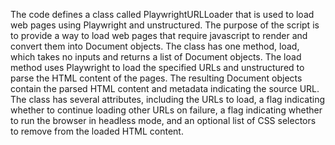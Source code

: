 The code defines a class called PlaywrightURLLoader that is used to load web pages using Playwright and unstructured. The purpose of the script is to provide a way to load web pages that require javascript to render and convert them into Document objects. The class has one method, load, which takes no inputs and returns a list of Document objects. The load method uses Playwright to load the specified URLs and unstructured to parse the HTML content of the pages. The resulting Document objects contain the parsed HTML content and metadata indicating the source URL. The class has several attributes, including the URLs to load, a flag indicating whether to continue loading other URLs on failure, a flag indicating whether to run the browser in headless mode, and an optional list of CSS selectors to remove from the loaded HTML content.

